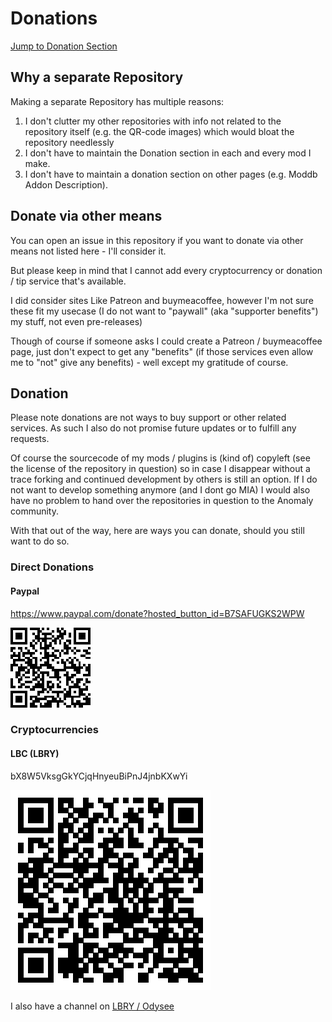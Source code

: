 # Donations

[Jump to Donation Section](#donation)

## Why a separate Repository

Making a separate Repository has multiple reasons:

1. I don't clutter my other repositories with info not related to the repository itself (e.g. the QR-code images) which would bloat the repository needlessly
2. I don't have to maintain the Donation section in each and every mod I make.
3. I don't have to maintain a donation section on other pages (e.g. Moddb Addon Description).

## Donate via other means

You can open an issue in this repository if you want to donate via other means not listed here - I'll consider it.

But please keep in mind that I cannot add every cryptocurrency or donation / tip service that's available.

I did consider sites Like Patreon and buymeacoffee, however I'm not sure these fit my usecase (I do not want to "paywall" (aka "supporter benefits") my stuff, not even pre-releases)

Though of course if someone asks I could create a Patreon / buymeacoffee page, just don't expect to get any "benefits" (if those services even allow me to "not" give any benefits) - well except my gratitude of course.

## Donation

Please note donations are not ways to buy support or other related services. As such I also do not promise future updates or to fulfill any requests.

Of course the sourcecode of my mods / plugins is (kind of) copyleft (see the license of the repository in question) so in case I disappear without a trace forking and continued development by others is still an option. If I do not want to develop something anymore (and I dont go MIA) I would also have no problem to hand over the repositories in question to the Anomaly community.

With that out of the way, here are ways you can donate, should you still want to do so.

### Direct Donations

#### Paypal

https://www.paypal.com/donate?hosted_button_id=B7SAFUGKS2WPW

![Paypal Donation QR-Code](/qr-codes/Donate-QR-Code-Paypal.png) 

### Cryptocurrencies

#### LBC (LBRY)

bX8W5VksgGkYCjqHnyeuBiPnJ4jnbKXwYi

![LBRY Address QR-Code](/qr-codes/Donate-QR-Code-LBRY-Address.png)

I also have a channel on [LBRY / Odysee](https://odysee.com/@EngineOfDarkness:b?r=vAPF91EdZ6CduDmssF45NrtLkrAjmyAv)




